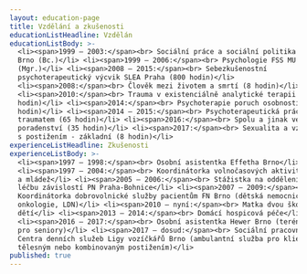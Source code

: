 ```yaml
---
layout: education-page
title: Vzdělání a zkušenosti
educationListHeadline: Vzdělán
educationListBody: >-
  <li><span>1999 – 2003:</span><br> Sociální práce a sociální politika FSS MU
  Brno (Bc.)</li> <li><span>1999 – 2006:</span><br> Psychologie FSS MU Brno
  (Mgr.)</li> <li><span>2008 – 2015:</span><br> Sebezkušenostní
  psychoterapeutický výcvik SLEA Praha (800 hodin)</li>
  <li><span>2008:</span><br> Člověk mezi životem a smrtí (8 hodin)</li>
  <li><span>2010:</span><br> Trauma v existenciálně analytické terapii (16
  hodin)</li> <li><span>2014:</span><br> Psychoterapie poruch osobnosti (8
  hodin)</li> <li><span>2014 – 2015:</span><br> Psychoterapeutická práce s
  traumatem (65 hodin)</li> <li><span>2016:</span><br> Spolu a jinak ve školním
  poradenství (35 hodin)</li> <li><span>2017:</span><br> Sexualita a vztahy lidí
  s postižením - základní (8 hodin)</li>
experienceListHeadline: Zkušenosti
experienceListBody: >-
  <li><span>1997 – 1998:</span><br> Osobní asistentka Effetha Brno</li>
  <li><span>1997 – 2004:</span><br> Koordinátorka volnočasových aktivit pro děti
  a mládež</li> <li><span>2005 – 2006:</span><br> Stážistka na oddělení pro
  léčbu závislostí PN Praha-Bohnice</li> <li><span>2007 – 2009:</span><br>
  Koordinátorka dobrovolnické služby pacientům FN Brno (dětská nemocnice,
  onkologie, LDN)</li> <li><span>2010 – nyní:</span><br> Matka dvou školních
  dětí</li> <li><span>2013 – 2014:</span><br> Domácí hospicová péče</li>
  <li><span>2016 – 2017:</span><br> Osobní asistentka Hewer Brno (terénní služba
  pro seniory)</li> <li><span>2017 – dosud:</span><br> Sociální pracovnice
  Centra denních služeb Ligy vozíčkářů Brno (ambulantní služba pro klienty s
  tělesným nebo kombinovaným postižením)</li>
published: true
---
```

